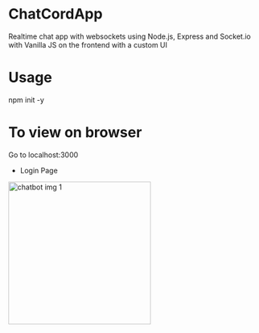 # ChatCordApp
Realtime chat app with websockets using Node.js, Express and Socket.io with Vanilla JS on the frontend with a custom UI

# Usage
npm init -y

# To view on browser
Go to localhost:3000

* Login Page
<img width="283" alt="chatbot img 1" src="https://github.com/akash0749/ChatCordApp/assets/79593097/f81a231c-3741-4ee9-a8c4-ceb58e7d940b">
